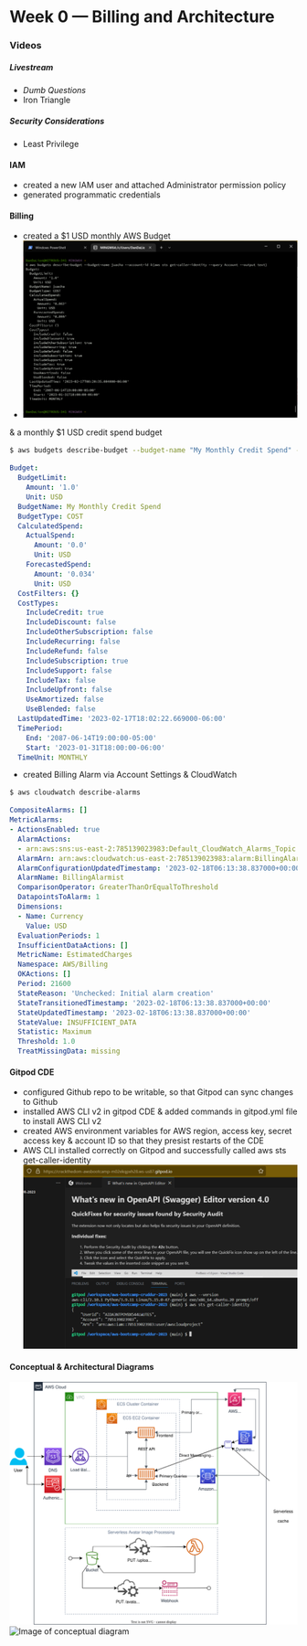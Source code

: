 # Week 0 — Billing and Architecture

### Videos
##### Livestream
- *Dumb Questions*
- Iron Triangle
##### Security Considerations
- Least Privilege
#### IAM
* created a new IAM user and attached Administrator permission policy
* generated programmatic credentials
#### Billing
* created a $1 USD monthly AWS Budget 
* ![Image of CLI output of Zero Spend budget](/assets/Screenshot_20230217_171543.png)

& a monthly $1 USD credit spend budget
```sh
$ aws budgets describe-budget --budget-name "My Monthly Credit Spend" --account-id $(aws sts get-caller-identity --query Account --output text)
```
```yaml
Budget:
  BudgetLimit:
    Amount: '1.0'
    Unit: USD
  BudgetName: My Monthly Credit Spend
  BudgetType: COST
  CalculatedSpend:
    ActualSpend:
      Amount: '0.0'
      Unit: USD
    ForecastedSpend:
      Amount: '0.034'
      Unit: USD
  CostFilters: {}
  CostTypes:
    IncludeCredit: true
    IncludeDiscount: false
    IncludeOtherSubscription: false
    IncludeRecurring: false
    IncludeRefund: false
    IncludeSubscription: true
    IncludeSupport: false
    IncludeTax: false
    IncludeUpfront: false
    UseAmortized: false
    UseBlended: false
  LastUpdatedTime: '2023-02-17T18:02:22.669000-06:00'
  TimePeriod:
    End: '2087-06-14T19:00:00-05:00'
    Start: '2023-01-31T18:00:00-06:00'
  TimeUnit: MONTHLY
```
* created Billing Alarm via Account Settings & CloudWatch
```sh
$ aws cloudwatch describe-alarms
```
```yaml
CompositeAlarms: []
MetricAlarms:
- ActionsEnabled: true
  AlarmActions:
  - arn:aws:sns:us-east-2:785139023983:Default_CloudWatch_Alarms_Topic
  AlarmArn: arn:aws:cloudwatch:us-east-2:785139023983:alarm:BillingAlarmist
  AlarmConfigurationUpdatedTimestamp: '2023-02-18T06:13:38.837000+00:00'
  AlarmName: BillingAlarmist
  ComparisonOperator: GreaterThanOrEqualToThreshold
  DatapointsToAlarm: 1
  Dimensions:
  - Name: Currency
    Value: USD
  EvaluationPeriods: 1
  InsufficientDataActions: []
  MetricName: EstimatedCharges
  Namespace: AWS/Billing
  OKActions: []
  Period: 21600
  StateReason: 'Unchecked: Initial alarm creation'
  StateTransitionedTimestamp: '2023-02-18T06:13:38.837000+00:00'
  StateUpdatedTimestamp: '2023-02-18T06:13:38.837000+00:00'
  StateValue: INSUFFICIENT_DATA
  Statistic: Maximum
  Threshold: 1.0
  TreatMissingData: missing
```
#### Gitpod CDE
* configured Github repo to be writable, so that Gitpod can sync changes to Github
* installed AWS CLI v2 in gitpod CDE & added commands in gitpod.yml file to install AWS CLI v2
* created AWS environment variables for AWS region, access key, secret access key & account ID so that they presist restarts of the CDE
* AWS CLI installed correctly on Gitpod and successfully called aws sts get-caller-identity
![Image of AWS CLI installation and successful API call](/assets/Screenshot_20230217_220823.png)
#### Conceptual & Architectural Diagrams
![Image of conceptual diagram](/assets/Conceptual_Architecture.drawio-V2.svg)
![Image of conceptual diagram](assets/IMG_20230218_105509723.jpg)
